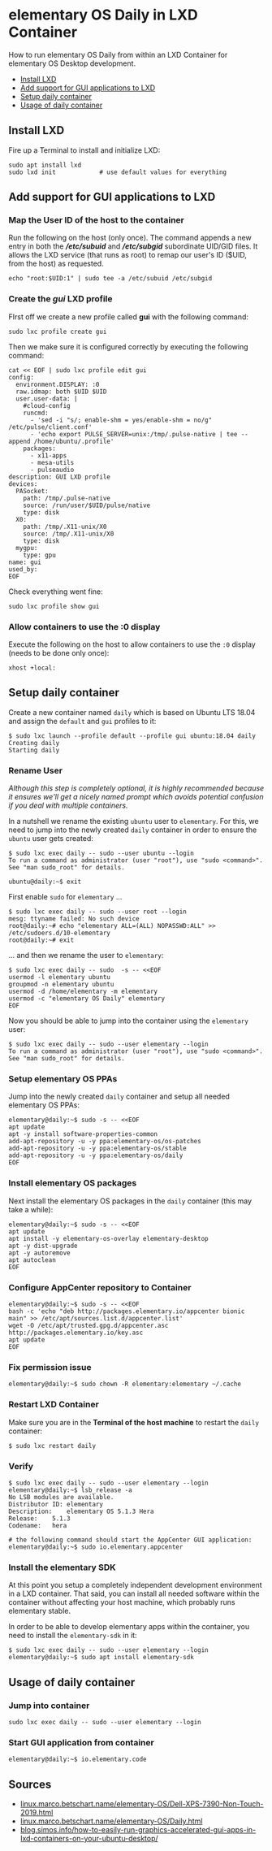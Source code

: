 # elementary OS Daily in LXD Container

How to run elementary OS Daily from within an LXD Container for elementary OS Desktop development.

- [Install LXD](#install-lxd)
- [Add support for GUI applications to LXD](#add-support-for-gui-applications-to-lxd)
- [Setup daily container](#setup-daily-container)
- [Usage of daily container](#usage-of-daily-container)

## Install LXD

Fire up a Terminal to install and initialize LXD:

```
sudo apt install lxd
sudo lxd init            # use default values for everything
```

## Add support for GUI applications to LXD

### Map the User ID of the host to the container

Run the following on the host (only once). The command appends a new entry in both the _**/etc/subuid**_ and _**/etc/subgid**_ subordinate UID/GID files. It allows the LXD service (that runs as root) to remap our user's ID ($UID, from the host) as requested.

```
echo "root:$UID:1" | sudo tee -a /etc/subuid /etc/subgid
```

### Create the _gui_ LXD profile

FIrst off we create a new profile called **gui** with the following command:

```
sudo lxc profile create gui
```

Then we make sure it is configured correctly by executing the following command:

```
cat << EOF | sudo lxc profile edit gui
config:
  environment.DISPLAY: :0
  raw.idmap: both $UID $UID
  user.user-data: |
    #cloud-config
    runcmd:
      - 'sed -i "s/; enable-shm = yes/enable-shm = no/g" /etc/pulse/client.conf'
      - 'echo export PULSE_SERVER=unix:/tmp/.pulse-native | tee --append /home/ubuntu/.profile'
    packages:
      - x11-apps
      - mesa-utils
      - pulseaudio
description: GUI LXD profile
devices:
  PASocket:
    path: /tmp/.pulse-native
    source: /run/user/$UID/pulse/native
    type: disk
  X0:
    path: /tmp/.X11-unix/X0
    source: /tmp/.X11-unix/X0
    type: disk
  mygpu:
    type: gpu
name: gui
used_by:
EOF
```

Check everything went fine:

```
sudo lxc profile show gui
```

### Allow containers to use the :0 display

Execute the following on the host to allow containers to use the `:0` display (needs to be done only once):

```
xhost +local:
```

## Setup daily container

Create a new container named `daily` which is based on Ubuntu LTS 18.04 and assign the `default` and `gui` profiles to it:

```
$ sudo lxc launch --profile default --profile gui ubuntu:18.04 daily
Creating daily
Starting daily
```

### Rename User

_Although this step is completely optional, it is highly recommended because it ensures we'll get a nicely named prompt which avoids potential confusion if you deal with multiple containers._

In a nutshell we rename the existing `ubuntu` user to `elementary`. For this, we need to jump into the newly created `daily` container in order to ensure the `ubuntu` user gets created:

```
$ sudo lxc exec daily -- sudo --user ubuntu --login
To run a command as administrator (user "root"), use "sudo <command>".
See "man sudo_root" for details.

ubuntu@daily:~$ exit
```

First enable `sudo` for `elementary` ...

```
$ sudo lxc exec daily -- sudo --user root --login
mesg: ttyname failed: No such device
root@daily:~# echo "elementary ALL=(ALL) NOPASSWD:ALL" >> /etc/sudoers.d/10-elementary
root@daily:~# exit
```

… and then we rename the user to `elementary`:

```
$ sudo lxc exec daily -- sudo  -s -- <<EOF
usermod -l elementary ubuntu
groupmod -n elementary ubuntu
usermod -d /home/elementary -m elementary
usermod -c "elementary OS Daily" elementary
EOF
```

Now you should be able to jump into the container using the `elementary` user:

```
$ sudo lxc exec daily -- sudo --user elementary --login
To run a command as administrator (user "root"), use "sudo <command>".
See "man sudo_root" for details.
```

### Setup elementary OS PPAs

Jump into the newly created `daily` container and setup all needed elementary OS PPAs:

```
elementary@daily:~$ sudo -s -- <<EOF
apt update
apt -y install software-properties-common
add-apt-repository -u -y ppa:elementary-os/os-patches
add-apt-repository -u -y ppa:elementary-os/stable
add-apt-repository -u -y ppa:elementary-os/daily
EOF
```

### Install elementary OS packages

Next install the elementary OS packages in the `daily` container (this may take a while):

```
elementary@daily:~$ sudo -s -- <<EOF
apt update
apt install -y elementary-os-overlay elementary-desktop
apt -y dist-upgrade
apt -y autoremove
apt autoclean
EOF
```

### Configure AppCenter repository to Container

```
elementary@daily:~$ sudo -s -- <<EOF
bash -c 'echo "deb http://packages.elementary.io/appcenter bionic main" >> /etc/apt/sources.list.d/appcenter.list'
wget -O /etc/apt/trusted.gpg.d/appcenter.asc http://packages.elementary.io/key.asc
apt update
EOF
```

### Fix permission issue

```
elementary@daily:~$ sudo chown -R elementary:elementary ~/.cache
```

### Restart LXD Container

Make sure you are in the **Terminal of the host machine** to restart the `daily` container:

```
$ sudo lxc restart daily
```

### Verify

```
$ sudo lxc exec daily -- sudo --user elementary --login
elementary@daily:~$ lsb_release -a
No LSB modules are available.
Distributor ID:	elementary
Description:	elementary OS 5.1.3 Hera
Release:	5.1.3
Codename:	hera

# the following command should start the AppCenter GUI application:
elementary@daily:~$ sudo io.elementary.appcenter
```

### Install the elementary SDK

At this point you setup a completely independent development environment in a LXD container. That said, you can install all needed software within the container without affecting your host machine, which probably runs elementary stable.

In order to be able to develop elementary apps within the container, you need to install the `elementary-sdk` in it:

```
$ sudo lxc exec daily -- sudo --user elementary --login
elementary@daily:~$ sudo apt install elementary-sdk
```

## Usage of daily container

### Jump into container

```
sudo lxc exec daily -- sudo --user elementary --login
```

### Start GUI application from container

```
elementary@daily:~$ io.elementary.code
```

## Sources

- [linux.marco.betschart.name/elementary-OS/Dell-XPS-7390-Non-Touch-2019.html](https://linux.marco.betschart.name/elementary-OS/Dell-XPS-7390-Non-Touch-2019.html)
- [linux.marco.betschart.name/elementary-OS/Daily.html](https://linux.marco.betschart.name/elementary-OS/Daily.html)
- [blog.simos.info/how-to-easily-run-graphics-accelerated-gui-apps-in-lxd-containers-on-your-ubuntu-desktop/](https://blog.simos.info/how-to-easily-run-graphics-accelerated-gui-apps-in-lxd-containers-on-your-ubuntu-desktop/)

